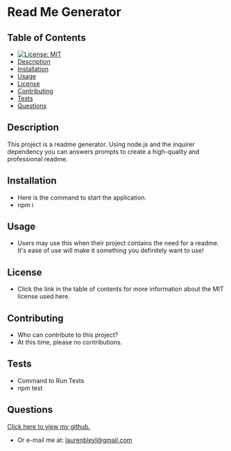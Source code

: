 
# Read Me Generator

## Table of Contents
  - [![License: MIT](https://img.shields.io/badge/License-MIT-yellow.svg)](https://opensource.org/licenses/MIT)
  - [Description](#description)
  - [Installation](#installation)
  - [Usage](#usage)
  - [License](#license)
  - [Contributing](#contributing)
  - [Tests](#tests)
  - [Questions](#questions)

## Description
This project is a readme generator. Using node.js and the inquirer dependency you can answers prompts to create a high-quality and professional readme.

## Installation
  - Here is the command to start the application.
  - npm i

## Usage
- Users may use this when their project contains the need for a readme. It's ease of use will make it something you definitely want to use!

## License
- Click the link in the table of contents for more information about the MIT license used here.

## Contributing
 - Who can contribute to this project?
 - At this time, please no contributions.

## Tests
- Command to Run Tests
- npm test

## Questions
  [Click here to view my github.](https://github.com/laurbaur024)
  - Or e-mail me at:
laurenbleyl@gmail.com

